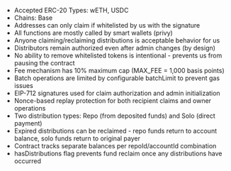 - Accepted ERC-20 Types: wETH, USDC
- Chains: Base
- Addresses can only claim if whitelisted by us with the signature
- All functions are mostly called by smart wallets (privy)
- Anyone claiming/reclaiming distributions is acceptable behavior for us
- Distributors remain authorized even after admin changes (by design)
- No ability to remove whitelisted tokens is intentional - prevents us from pausing the contract
- Fee mechanism has 10% maximum cap (MAX_FEE = 1,000 basis points)
- Batch operations are limited by configurable batchLimit to prevent gas issues
- EIP-712 signatures used for claim authorization and admin initialization
- Nonce-based replay protection for both recipient claims and owner operations
- Two distribution types: Repo (from deposited funds) and Solo (direct payment)
- Expired distributions can be reclaimed - repo funds return to account balance, solo funds return to original payer
- Contract tracks separate balances per repoId/accountId combination
- hasDistributions flag prevents fund reclaim once any distributions have occurred
